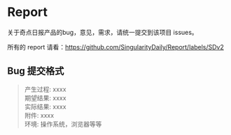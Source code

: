 Report
======

关于奇点日报产品的bug，意见，需求，请统一提交到该项目 issues。

所有的 report 请看：https://github.com/SingularityDaily/Report/labels/SDv2

Bug 提交格式
------

> 产生过程: xxxx  
> 期望结果: xxxx  
> 实际结果: xxxx  
> 附件: xxxx  
> 环境: 操作系统，浏览器等等  
